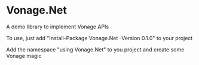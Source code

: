 # Vonage.Net
A demo library to implement Vonage APIs 

To use, just add "Install-Package Vonage.Net -Version 0.1.0" to your project

Add the namespace "using Vonage.Net" to you project and create some Vonage magic
